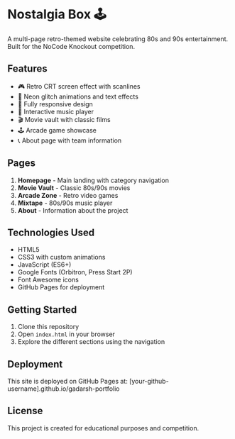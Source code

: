 # Nostalgia Box 🕹️

A multi-page retro-themed website celebrating 80s and 90s entertainment. Built for the NoCode Knockout competition.

## Features

- 🎮 Retro CRT screen effect with scanlines
- 🌟 Neon glitch animations and text effects
- 📱 Fully responsive design
- 🎵 Interactive music player
- 🎬 Movie vault with classic films
- 🕹️ Arcade game showcase
- 📞 About page with team information

## Pages

1. **Homepage** - Main landing with category navigation
2. **Movie Vault** - Classic 80s/90s movies
3. **Arcade Zone** - Retro video games
4. **Mixtape** - 80s/90s music player
5. **About** - Information about the project

## Technologies Used

- HTML5
- CSS3 with custom animations
- JavaScript (ES6+)
- Google Fonts (Orbitron, Press Start 2P)
- Font Awesome icons
- GitHub Pages for deployment

## Getting Started

1. Clone this repository
2. Open `index.html` in your browser
3. Explore the different sections using the navigation

## Deployment

This site is deployed on GitHub Pages at: [your-github-username].github.io/gadarsh-portfolio

## License

This project is created for educational purposes and competition.
